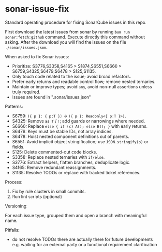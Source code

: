 # sonar-issue-fix

Standard operating procedure for fixing SonarQube issues in this repo.

First download the latest issues from sonar by running `bun run sonar:fetch:github` command. Execute directly this command without asking.
After the download you will find the issues on the file `./sonar/issues.json`.

When asked to fix Sonar issues:

- Prioritize: S3776,S3358,S4165 > S1874,S6551,S6660 > S6759,S4325,S6479,S6478 > S125,S1135.
- Only touch code related to the issue; avoid broad refactors.
- Prefer early returns and readable control flow; remove nested ternaries.
- Maintain or improve types; avoid `any`, avoid non-null assertions unless truly required.
- Issues are found in ".sonar/issues.json"

Patterns:

- S6759: `({ p }: { p:T })` -> `({ p }: Readonly<{ p:T }>)`.
- S4325: Remove `as T` / `!`; add guards or narrowings where needed.
- S6660: Replace `else { if (c) A(); else B(); }` with early returns.
- S6479: Keys must be stable IDs, not array indices.
- S6478: Hoist nested component definitions out of parents.
- S6551: Avoid implicit object stringification; use `JSON.stringify(o)` or fields.
- S125: Delete commented-out code blocks.
- S3358: Replace nested ternaries with `if/else`.
- S3776: Extract helpers, flatten branches, deduplicate logic.
- S4165: Remove redundant reassignments.
- S1135: Resolve TODOs or replace with tracked ticket references.

Process:

1. Fix by rule clusters in small commits.
2. Run lint scripts (optional)

Versioning:

For each issue type, grouped them and open a branch with meaningful name.

Pitfalls:

- do not resolve TODOs there are actually there for future developments e.g. waiting for an external party or a functional requirement clarification
